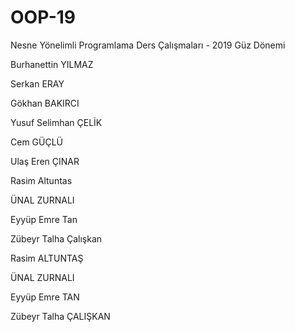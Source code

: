 ﻿# OOP-19
Nesne Yönelimli Programlama Ders Çalışmaları - 2019 Güz Dönemi


Burhanettin YILMAZ

Serkan ERAY

Gökhan BAKIRCI

Yusuf Selimhan ÇELİK 

Cem GÜÇLÜ

Ulaş Eren ÇINAR

Rasim Altuntas

ÜNAL  ZURNALI

Eyyüp Emre Tan

Zübeyr Talha Çalışkan

Rasim ALTUNTAŞ

ÜNAL  ZURNALI

Eyyüp Emre TAN

Zübeyr Talha ÇALIŞKAN



